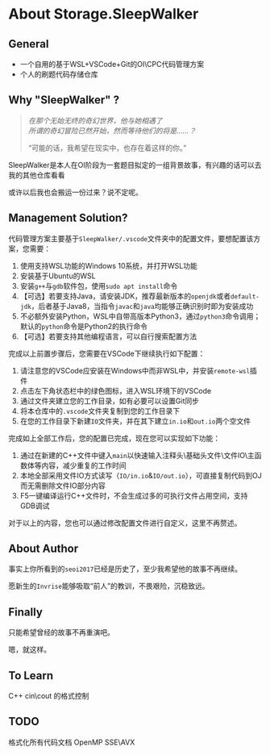 # About Storage.SleepWalker

## General

- 一个自用的基于WSL+VSCode+Git的OI\CPC代码管理方案
- 个人的刷题代码存储仓库

## Why "SleepWalker" ?

> *在那个无始无终的奇幻世界，他与她相遇了*\
> *所谓的奇幻冒险已然开始，然而等待他们的将是……？*
>
> “可能的话，我希望在现实中，也存在着这样的你。”

SleepWalker是本人在OI阶段为一套题目拟定的一组背景故事，有兴趣的话可以去我的其他仓库看看

或许以后我也会搬运一份过来？说不定呢。

## Management Solution?

代码管理方案主要基于`SleepWalker/.vscode`文件夹中的配置文件，要想配置该方案，您需要：

1. 使用支持WSL功能的Windows 10系统，并打开WSL功能
2. 安装基于Ubuntu的WSL
3. 安装`g++`与`gdb`软件包，使用`sudo apt install`命令
4. 【可选】若要支持Java，请安装JDK，推荐最新版本的`openjdk`或者`default-jdk`，后者基于Java8，当指令`javac`和`java`均能够正确识别时即为安装成功
5. 不必额外安装Python，WSL中自带高版本Python3，通过`python3`命令调用；默认的`python`命令是Python2的执行命令
6. 【可选】若要支持其他编程语言，可以自行搜索配置方法

完成以上前置步骤后，您需要在VSCode下继续执行如下配置：

1. 请注意您的VSCode应安装在Windows中而非WSL中，并安装`remote-wsl`插件
2. 点击左下角状态栏中的绿色图标，进入WSL环境下的VSCode
3. 通过文件夹建立您的工作目录，如有必要可以设置Git同步
4. 将本仓库中的`.vscode`文件夹复制到您的工作目录下
5. 在您的工作目录下新建`IO`文件夹，并在其下建立`in.io`和`out.io`两个空文件

完成如上全部工作后，您的配置已完成，现在您可以实现如下功能：

1. 通过在新建的C++文件中键入`main`以快速输入注释头\基础头文件\文件IO\主函数体等内容，减少重复的工作时间
2. 本地全部采用文件IO方式读写（`IO/in.io`&`IO/out.io`），可直接复制代码到OJ而无需删除文件IO部分内容
3. F5一键编译运行C++文件时，不会生成过多的可执行文件占用空间，支持GDB调试

对于以上的内容，您也可以通过修改配置文件进行自定义，这里不再赘述。

## About Author

事实上你所看到的`seoi2017`已经是历史了，至少我希望他的故事不再继续。

愿新生的`Invrise`能够吸取“前人”的教训，不畏艰险，沉稳致远。

## Finally

只能希望曾经的故事不再重演吧。

嗯，就这样。

## To Learn

C++ cin\cout 的格式控制

## TODO

格式化所有代码文档
OpenMP
SSE\AVX
